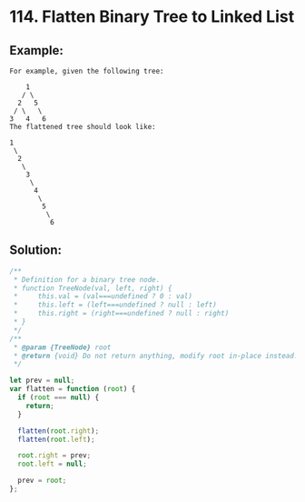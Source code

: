 # 114. Flatten Binary Tree to Linked List

## Example:

    For example, given the following tree:

        1
       / \
      2   5
     / \   \
    3   4   6
    The flattened tree should look like:

    1
     \
      2
       \
        3
         \
          4
           \
            5
             \
              6

## Solution:

```javascript
/**
 * Definition for a binary tree node.
 * function TreeNode(val, left, right) {
 *     this.val = (val===undefined ? 0 : val)
 *     this.left = (left===undefined ? null : left)
 *     this.right = (right===undefined ? null : right)
 * }
 */
/**
 * @param {TreeNode} root
 * @return {void} Do not return anything, modify root in-place instead.
 */

let prev = null;
var flatten = function (root) {
  if (root === null) {
    return;
  }

  flatten(root.right);
  flatten(root.left);

  root.right = prev;
  root.left = null;

  prev = root;
};
```
